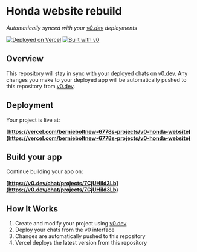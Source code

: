 # Honda website rebuild

*Automatically synced with your [v0.dev](https://v0.dev) deployments*

[![Deployed on Vercel](https://img.shields.io/badge/Deployed%20on-Vercel-black?style=for-the-badge&logo=vercel)](https://vercel.com/bernieboltnew-6778s-projects/v0-honda-website)
[![Built with v0](https://img.shields.io/badge/Built%20with-v0.dev-black?style=for-the-badge)](https://v0.dev/chat/projects/7CjUHiId3Lb)

## Overview

This repository will stay in sync with your deployed chats on [v0.dev](https://v0.dev).
Any changes you make to your deployed app will be automatically pushed to this repository from [v0.dev](https://v0.dev).

## Deployment

Your project is live at:

**[https://vercel.com/bernieboltnew-6778s-projects/v0-honda-website](https://vercel.com/bernieboltnew-6778s-projects/v0-honda-website)**

## Build your app

Continue building your app on:

**[https://v0.dev/chat/projects/7CjUHiId3Lb](https://v0.dev/chat/projects/7CjUHiId3Lb)**

## How It Works

1. Create and modify your project using [v0.dev](https://v0.dev)
2. Deploy your chats from the v0 interface
3. Changes are automatically pushed to this repository
4. Vercel deploys the latest version from this repository
